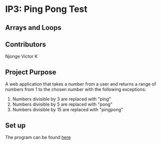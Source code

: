 # IP3: Ping Pong Test
## Arrays and Loops

## Contributors
Njonge Victor K


## Project Purpose

A web application that takes a number from a user and returns a range of numbers from 1 to the chosen number with the following exceptions:

1. Numbers divisible by 3 are replaced with "ping"
2. Numbers divisible by 5 are replaced with "pong"
3. Numbers divisible by 15 are replaced with "pingpong"

## Set up
The program can be found [here](https://vinge1718.github.io/IP3/)
